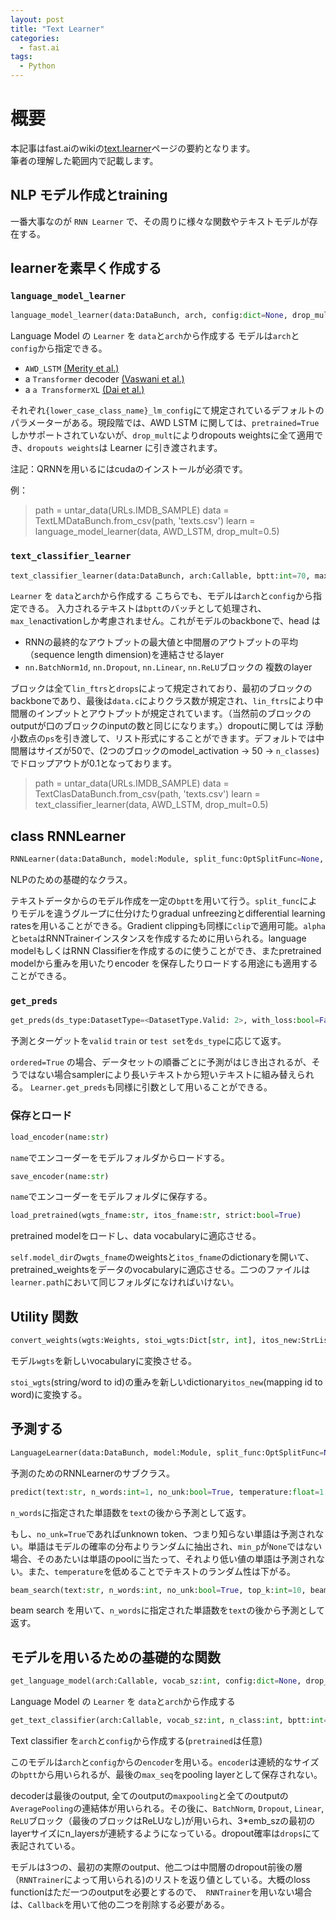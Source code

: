 ```yaml
---
layout: post
title: "Text Learner"
categories:
  - fast.ai
tags:
  - Python
---
```


# 概要

本記事はfast.aiのwikiの[text.learner](https://docs.fast.ai/text.learner.html)ページの要約となります。  
筆者の理解した範囲内で記載します。

## NLP モデル作成とtraining

一番大事なのが `RNN Learner` で、その周りに様々な関数やテキストモデルが存在する。

## learnerを素早く作成する

### `language_model_learner`

```py
language_model_learner(data:DataBunch, arch, config:dict=None, drop_mult:float=1.0, pretrained:bool=True, pretrained_fnames:OptStrTuple=None, **learn_kwargs) → LanguageLearner
```

Language Model の `Learner` を `data`と`arch`から作成する
モデルは`arch`と`config`から指定できる。

- `AWD_LSTM` [(Merity et al.)](https://arxiv.org/abs/1708.02182)
- a `Transformer` decoder [(Vaswani et al.)](https://arxiv.org/abs/1706.03762)
- a `a TransformerXL` [(Dai et al.)](https://arxiv.org/abs/1901.02860)

それぞれ`{lower_case_class_name}_lm_config`にて規定されているデフォルトのパラメーターがある。現段階では、AWD LSTM に関しては、`pretrained=True`しかサポートされていないが、`drop_mult`によりdropouts weightsに全て適用でき、`dropouts weights`は Learner に引き渡されます。

注記：QRNNを用いるにはcudaのインストールが必須です。

例：
>path = untar_data(URLs.IMDB_SAMPLE)
>data = TextLMDataBunch.from_csv(path, 'texts.csv')
>learn = language_model_learner(data, AWD_LSTM, drop_mult=0.5)

### `text_classifier_learner`

```py
text_classifier_learner(data:DataBunch, arch:Callable, bptt:int=70, max_len:int=1400, config:dict=None, pretrained:bool=True, drop_mult:float=1.0, lin_ftrs:Collection[int]=None, ps:Collection[float]=None, **learn_kwargs) → TextClassifierLearner
```

`Learner` を `data`と`arch`から作成する
こちらでも、モデルは`arch`と`config`から指定できる。
入力されるテキストは`bptt`のバッチとして処理され、`max_len`activationしか考慮されません。これがモデルのbackboneで、head は

- RNNの最終的なアウトプットの最大値と中間層のアウトプットの平均（sequence length dimension)を連結させるlayer
- `nn.BatchNorm1d`, `nn.Dropout`, `nn.Linear`, `nn.ReLU`ブロックの 複数のlayer

ブロックは全て`lin_ftrs`と`drops`によって規定されており、最初のブロックのbackboneであり、最後は`data.c`によりクラス数が規定され、`lin_ftrs`により中間層のインプットとアウトプットが規定されています。（当然前のブロックのoutputが口のブロックのinputの数と同じになります。）dropoutに関しては 浮動小数点の`ps`を引き渡して、リスト形式にすることができます。デフォルトでは中間層はサイズが50で、(2つのブロックのmodel_activation -> 50 -> `n_classes`)でドロップアウトが0.1となっております。

>path = untar_data(URLs.IMDB_SAMPLE)
>data = TextClasDataBunch.from_csv(path, 'texts.csv')
>learn = text_classifier_learner(data, AWD_LSTM, drop_mult=0.5)

## class RNNLearner

```py
RNNLearner(data:DataBunch, model:Module, split_func:OptSplitFunc=None, clip:float=None, alpha:float=2.0, beta:float=1.0, metrics=None, **learn_kwargs) :: Learner
```

NLPのための基礎的なクラス。

テキストデータからのモデル作成を一定の`bptt`を用いて行う。`split_func`によりモデルを違うグループに仕分けたりgradual unfreezingとdifferential learning ratesを用いることができる。Gradient clippingも同様に`clip`で適用可能。`alpha`と`beta`はRNNTrainerインスタンスを作成するために用いられる。language modelもしくはRNN Classifierを作成するのに使うことができ、またpretrained modelから重みを用いたりencoder を保存したりロードする用途にも適用することができる。

### `get_preds`

```py
get_preds(ds_type:DatasetType=<DatasetType.Valid: 2>, with_loss:bool=False, n_batch:Optional[int]=None, pbar:Union[MasterBar, ProgressBar, NoneType]=None, ordered:bool=False) → List[Tensor]
```

予測とターゲットを`valid` `train` or `test set`を`ds_type`に応じて返す。

`ordered=True` の場合、データセットの順番ごとに予測がはじき出されるが、そうではない場合samplerにより長いテキストから短いテキストに組み替えられる。 `Learner.get_preds`も同様に引数として用いることができる。

### 保存とロード

```py
load_encoder(name:str)
```

`name`でエンコーダーをモデルフォルダからロードする。

```py
save_encoder(name:str)
```

`name`でエンコーダーをモデルフォルダに保存する。

```py
load_pretrained(wgts_fname:str, itos_fname:str, strict:bool=True)
```

pretrained modelをロードし、data vocabularyに適応させる。

`self.model_dir`の`wgts_fname`のweightsと`itos_fname`のdictionaryを開いて、pretrained_weightsをデータのvocabularyに適応させる。二つのファイルは`learner.path`において同じフォルダになければいけない。

## Utility 関数

```py
convert_weights(wgts:Weights, stoi_wgts:Dict[str, int], itos_new:StrList) → Weights
```

モデル`wgts`を新しいvocabularyに変換させる。

`stoi_wgts`(string/word to id)の重みを新しいdictionary`itos_new`(mapping id to word)に変換する。

## 予測する

```py
LanguageLearner(data:DataBunch, model:Module, split_func:OptSplitFunc=None, clip:float=None, alpha:float=2.0, beta:float=1.0, metrics=None, **learn_kwargs) :: RNNLearner
```

予測のためのRNNLearnerのサブクラス。

```py
predict(text:str, n_words:int=1, no_unk:bool=True, temperature:float=1.0, min_p:float=None, sep:str=' ', decoder='decode_spec_tokens')
```

`n_words`に指定された単語数を`text`の後から予測として返す。

もし、`no_unk=True`であればunknown token、つまり知らない単語は予測されない。単語はモデルの確率の分布よりランダムに抽出され、`min_p`が`None`ではない場合、そのあたいは単語のpoolに当たって、それより低い値の単語は予測されない。また、`temperature`を低めることでテキストのランダム性は下がる。

```py
beam_search(text:str, n_words:int, no_unk:bool=True, top_k:int=10, beam_sz:int=1000, temperature:float=1.0, sep:str=' ', decoder='decode_spec_tokens')
```

beam search を用いて、`n_words`に指定された単語数を`text`の後から予測として返す。

## モデルを用いるための基礎的な関数

```py
get_language_model(arch:Callable, vocab_sz:int, config:dict=None, drop_mult:float=1.0)
```

Language Model の `Learner` を `data`と`arch`から作成する

```py
get_text_classifier(arch:Callable, vocab_sz:int, n_class:int, bptt:int=70, max_len:int=1400, config:dict=None, drop_mult:float=1.0, lin_ftrs:Collection[int]=None, ps:Collection[float]=None, pad_idx:int=1) → Module
```

Text classifier を`arch`と`config`から作成する(`pretrained`は任意)

このモデルは`arch`と`config`からの`encoder`を用いる。`encoder`は連続的なサイズの`bptt`から用いられるが、最後の`max_seq`をpooling layerとして保存されない。

decoderは最後のoutput, 全てのoutputの`maxpooling`と全てのoutputの`AveragePooling`の連結体が用いられる。その後に、`BatchNorm`, `Dropout`, `Linear`, `ReLU`ブロック（最後のブロックはReLUなし)が用いられ、3*emb_szの最初のlayerサイズにn_layersが連続するようになっている。dropout確率は`drops`にて表記されている。

モデルは3つの、最初の実際のoutput、他二つは中間層のdropout前後の層（`RNNTrainer`によって用いられる)のリストを返り値としている。大概のloss functionはただ一つのoutputを必要とするので、　`RNNTrainer`を用いない場合は、`Callback`を用いて他の二つを削除する必要がある。
